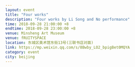 ```yaml
---
layout: event
title: "Four works"
description: "Four works by Li Song and No performance"
time: 2018-09-28 21:00:00 +8
endtime: 2018-09-28 23:00:00 +8
venue: Minsheng Art Museum
venue: fRUITYSPACE
location: 东城区美术馆东街13号(三联书店对面)
link: https://mp.weixin.qq.com/s/8Bwby_LO2_bpigBet0MQYA
category: event
city: beijing
---
```

